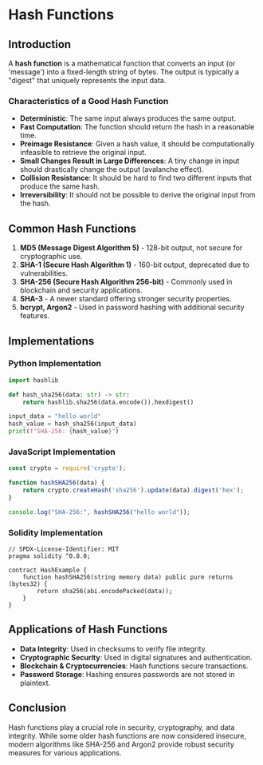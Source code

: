 # Hash Functions

## Introduction
A **hash function** is a mathematical function that converts an input (or 'message') into a fixed-length string of bytes. The output is typically a "digest" that uniquely represents the input data.

### Characteristics of a Good Hash Function
- **Deterministic**: The same input always produces the same output.
- **Fast Computation**: The function should return the hash in a reasonable time.
- **Preimage Resistance**: Given a hash value, it should be computationally infeasible to retrieve the original input.
- **Small Changes Result in Large Differences**: A tiny change in input should drastically change the output (avalanche effect).
- **Collision Resistance**: It should be hard to find two different inputs that produce the same hash.
- **Irreversibility**: It should not be possible to derive the original input from the hash.

## Common Hash Functions
1. **MD5 (Message Digest Algorithm 5)** - 128-bit output, not secure for cryptographic use.
2. **SHA-1 (Secure Hash Algorithm 1)** - 160-bit output, deprecated due to vulnerabilities.
3. **SHA-256 (Secure Hash Algorithm 256-bit)** - Commonly used in blockchain and security applications.
4. **SHA-3** - A newer standard offering stronger security properties.
5. **bcrypt, Argon2** - Used in password hashing with additional security features.

## Implementations

### Python Implementation
```python
import hashlib

def hash_sha256(data: str) -> str:
    return hashlib.sha256(data.encode()).hexdigest()

input_data = "hello world"
hash_value = hash_sha256(input_data)
print(f"SHA-256: {hash_value}")
```

### JavaScript Implementation
```javascript
const crypto = require('crypto');

function hashSHA256(data) {
    return crypto.createHash('sha256').update(data).digest('hex');
}

console.log("SHA-256:", hashSHA256("hello world"));
```

### Solidity Implementation
```solidity
// SPDX-License-Identifier: MIT
pragma solidity ^0.8.0;

contract HashExample {
    function hashSHA256(string memory data) public pure returns (bytes32) {
        return sha256(abi.encodePacked(data));
    }
}
```

## Applications of Hash Functions
- **Data Integrity**: Used in checksums to verify file integrity.
- **Cryptographic Security**: Used in digital signatures and authentication.
- **Blockchain & Cryptocurrencies**: Hash functions secure transactions.
- **Password Storage**: Hashing ensures passwords are not stored in plaintext.

## Conclusion
Hash functions play a crucial role in security, cryptography, and data integrity. While some older hash functions are now considered insecure, modern algorithms like SHA-256 and Argon2 provide robust security measures for various applications.

